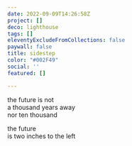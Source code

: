 ```yaml
---
date: 2022-09-09T14:26:58Z
project: []
deco: lighthouse
tags: []
eleventyExcludeFromCollections: false
paywall: false
title: sidestep
color: "#002F49"
social: ''
featured: []

---
```

the future is not  
a thousand years away  
nor ten thousand

the future  
is two inches to the left